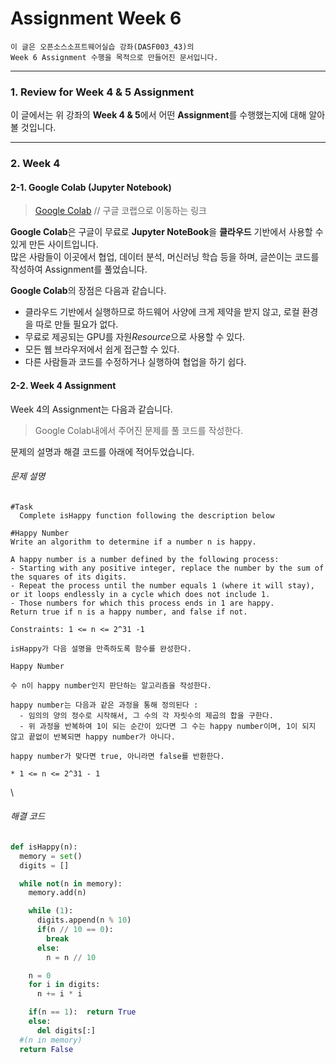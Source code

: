 # Assignment Week 6
```
이 글은 오픈소스소프트웨어실습 강좌(DASF003_43)의
Week 6 Assignment 수행을 목적으로 만들어진 문서입니다.
```
---
### 1. Review for Week 4 & 5 Assignment
이 글에서는 위 강좌의 **Week 4 & 5**에서
어떤 **Assignment**를 수행했는지에 대해 알아볼 것입니다.

---

### 2. Week 4
#### 2-1. Google Colab (Jupyter Notebook)
> [Google Colab](https://colab.research.google.com "Google Colab")      // 구글 코랩으로 이동하는 링크

**Google Colab**은 구글이 무료로 **Jupyter NoteBook**을 **클라우드** 기반에서 사용할 수 있게 만든 사이트입니다.
\
많은 사람들이 이곳에서 협업, 데이터 분석, 머신러닝 학습 등을 하며, 글쓴이는 코드를 작성하여 Assignment를 풀었습니다.


**Google Colab**의 장점은 다음과 같습니다.
- 클라우드 기반에서 실행하므로 하드웨어 사양에 크게 제약을 받지 않고, 로컬 환경을 따로 만들 필요가 없다.
- 무료로 제공되는 GPU를 자원*Resource*으로 사용할 수 있다.
- 모든 웹 브라우저에서 쉽게 접근할 수 있다.
- 다른 사람들과 코드를 수정하거나 실행하여 협업을 하기 쉽다.

#### 2-2. Week 4 Assignment
Week 4의 Assignment는 다음과 같습니다.
>Google Colab내에서 주어진 문제를 풀 코드를 작성한다.

문제의 설명과 해결 코드를 아래에 적어두었습니다.

###### 문제 설명

```
#Task
  Complete isHappy function following the description below

#Happy Number
Write an algorithm to determine if a number n is happy.

A happy number is a number defined by the following process:
- Starting with any positive integer, replace the number by the sum of the squares of its digits.
- Repeat the process until the number equals 1 (where it will stay), or it loops endlessly in a cycle which does not include 1.
- Those numbers for which this process ends in 1 are happy.
Return true if n is a happy number, and false if not.

Constraints: 1 <= n <= 2^31 -1
```

```
isHappy가 다음 설명을 만족하도록 함수를 완성한다.

Happy Number

수 n이 happy number인지 판단하는 알고리즘을 작성한다.

happy number는 다음과 같은 과정을 통해 정의된다 :
  - 임의의 양의 정수로 시작해서, 그 수의 각 자릿수의 제곱의 합을 구한다.
  - 위 과정을 반복하여 1이 되는 순간이 있다면 그 수는 happy number이며, 1이 되지 않고 끝없이 반복되면 happy number가 아니다.

happy number가 맞다면 true, 아니라면 false를 반환한다.

* 1 <= n <= 2^31 - 1

```

\

###### 해결 코드
```python
def isHappy(n):
  memory = set()
  digits = []

  while not(n in memory):
    memory.add(n)

    while (1):
      digits.append(n % 10)
      if(n // 10 == 0):
        break
      else:
        n = n // 10

    n = 0
    for i in digits:
      n += i * i

    if(n == 1):  return True
    else:
      del digits[:]
  #(n in memory)
  return False
```
